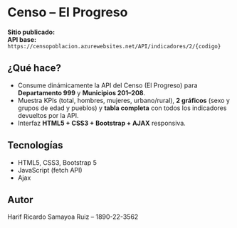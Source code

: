 # Censo – El Progreso 

**Sitio publicado:**   
**API base:** `https://censopoblacion.azurewebsites.net/API/indicadores/2/{codigo}`

## ¿Qué hace?
- Consume dinámicamente la API del Censo (El Progreso) para **Departamento 999** y **Municipios 201–208**.
- Muestra KPIs (total, hombres, mujeres, urbano/rural), **2 gráficos** (sexo y grupos de edad y pueblos) y **tabla completa** con todos los indicadores devueltos por la API.
- Interfaz **HTML5 + CSS3 + Bootstrap + AJAX** responsiva.

## Tecnologías
- HTML5, CSS3, Bootstrap 5
- JavaScript (fetch API)
- Ajax


## Autor
Harif Ricardo Samayoa Ruiz – 1890-22-3562
